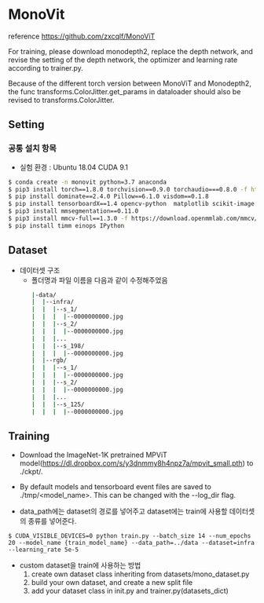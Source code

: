 # MonoVit

reference
https://github.com/zxcqlf/MonoViT

For training, please download monodepth2, replace the depth network, and revise the setting of the depth network, the optimizer and learning rate according to trainer.py.

Because of the different torch version between MonoViT and Monodepth2, the func transforms.ColorJitter.get_params in dataloader should also be revised to transforms.ColorJitter.

## Setting
### 공통 설치 항목
- 실험 환경 : Ubuntu 18.04 CUDA 9.1
  
```bash
$ conda create -n monovit python=3.7 anaconda
$ pip3 install torch==1.8.0 torchvision==0.9.0 torchaudio===0.8.0 -f https://download.pytorch.org/whl/torch_stable.html
$ pip install dominate==2.4.0 Pillow==6.1.0 visdom==0.1.8
$ pip install tensorboardX==1.4 opencv-python  matplotlib scikit-image
$ pip3 install mmsegmentation==0.11.0
$ pip3 install mmcv-full==1.3.0 -f https://download.openmmlab.com/mmcv/dist/cu111/torch1.8.0/index.html
$ pip install timm einops IPython
```

## Dataset
- 데이터셋 구조
  - 폴더명과 파일 이름을 다음과 같이 수정해주었음
    ```bash
    |-data/
    |  |--infra/
    |  |  |--s_1/
    |  |  |  |--0000000000.jpg
    |  |  |--s_2/
    |  |  |  |--0000000000.jpg
    |  |  |...
    |  |  |--s_198/
    |  |  |  |--0000000000.jpg
    |  |--rgb/
    |  |  |--s_1/
    |  |  |  |--0000000000.jpg
    |  |  |--s_2/
    |  |  |  |--0000000000.jpg
    |  |  |...
    |  |  |--s_125/
    |  |  |  |--0000000000.jpg


## Training

- Download the ImageNet-1K pretrained MPViT model(https://dl.dropbox.com/s/y3dnmmy8h4npz7a/mpvit_small.pth) to ./ckpt/.

- By default models and tensorboard event files are saved to ./tmp/<model_name>. This can be changed with the --log_dir flag.

- data_path에는 dataset의 경로를 넣어주고 dataset에는 train에 사용할 데이터셋의 종류를 넣어준다.
```
$ CUDA_VISIBLE_DEVICES=0 python train.py --batch_size 14 --num_epochs 20 --model_name {train_model_name} --data_path=../data --dataset=infra --learning_rate 5e-5
```


- custom dataset을 train에 사용하는 방법
  1. create own dataset class inheriting from datasets/mono_dataset.py
  2. build your own dataset, and create a new split file
  3. add your dataset class in init.py and trainer.py(datasets_dict)

